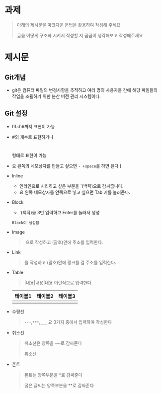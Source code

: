 # 과제

> 아래의 제시문을 마크다운 문법을 활용하여 작성해 주세요
>
> 글을 어떻게 구조화 시켜서 작성할 지 곰곰이 생각해보고 작성해주세요

# 제시문

## Git개념

- git은 컴퓨터 파일의 변경사항을 추적하고 여러 명의 사용자들 간에 해당 파일들의 작업을 조율하기 위한 분산 버전 관리 시스템이다.

## Git 설정

- h1~h6까지 표현이 가능
- #의 개수로 표현하거나 <h1></h1> 형태로 표현이 가능

- 요 왼쪽의 네모상자를 만들고 싶으면  `- +space`를 하면 된다ㅣ

- lnline

  - 인라인으로 처리하고 싶은 부분을 `(백틱)으로 감싸줍니다.
  -  요 왼쪽 네모상자를 안쪽으로 넣고 싶으면 Tab 키를 눌러준다.

- Block

  - `(백틱)을 3번 입력하고 Enter를 눌러서 생성

  ```
  Block이 생성됨
  ```

  

- Image

  > ![]() 으로 작성하고 (괄호)안에 주소를 입력한다.

  

- Link

  >  []()를 작성하고 (괄호)안에 링크를 걸 주소를 입력한다.

  

- Table

  > |내용|내용|내용 이런식으로 입력한다.

  | 테이블1 | 테이블2 | 테이블3 |
  | ------- | ------- | ------- |
  |         |         |         |

- 수평선

  > `---`,`***`,`___` 요 3가지 중에서 입력하여 작성한다

- 취소선

  > 취소선은 양쪽을 ~~로 감싸준다
  >
  > ~~취소선~~

- 폰트

  > 폰트는 양쪽부분을 *로 감싸준다
  >
  > 굵은 글씨는 양쪽부분을 **로 감싸준다